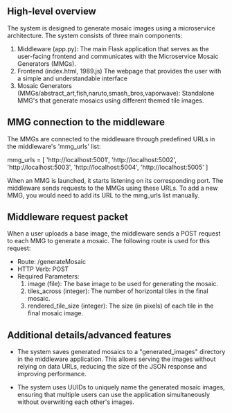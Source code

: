 ## High-level overview

The system is designed to generate mosaic images using a microservice architecture. The system consists of three main components:

1. Middleware (app.py): The main Flask application that serves as the user-facing frontend and communicates with the Microservice Mosaic Generators (MMGs).
2. Frontend (index.html, 1989.js) The webpage that provides the user with a simple and understandable interface
3. Mosaic Generators (MMGs/abstract_art,fish,naruto,smash_bros,vaporwave): Standalone MMG's that generate mosaics using different themed tile images.

## MMG connection to the middleware

The MMGs are connected to the middleware through predefined URLs in the middleware's 'mmg_urls' list:

mmg_urls = [
    'http://localhost:5001',
    'http://localhost:5002',
    'http://localhost:5003',
    'http://localhost:5004',
    'http://localhost:5005'
]

When an MMG is launched, it starts listening on its corresponding port. The middleware sends requests to the MMGs using these URLs. To add a new MMG, you would need to add its URL to the mmg_urls list manually.

## Middleware request packet
When a user uploads a base image, the middleware sends a POST request to each MMG to generate a mosaic. The following route is used for this request:

- Route: /generateMosaic
- HTTP Verb: POST
- Required Parameters:
    1. image (file): The base image to be used for generating the mosaic.
    2. tiles_across (integer): The number of horizontal tiles in the final mosaic.
    3. rendered_tile_size (integer): The size (in pixels) of each tile in the final mosaic image.

## Additional details/advanced features

- The system saves generated mosaics to a "generated_images" directory in the middleware application. This allows serving the images without relying on data URLs, reducing the size of the JSON response and improving performance.

- The system uses UUIDs to uniquely name the generated mosaic images, ensuring that multiple users can use the application simultaneously without overwriting each other's images.
